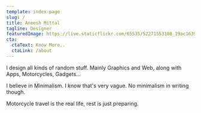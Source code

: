 ```yaml
---
template: index-page
slug: /
title: Aneesh Mittal
tagline: Designer
featuredImage: https://live.staticflickr.com/65535/52271553108_19ac1639b3_k.jpg
cta:
  ctaText: Know More..
  ctaLink: /about
---
```

I design all kinds of random stuff. Mainly Graphics and Web, along with Apps, Motorcycles, Gadgets...

I believe in Minimalism. I know that's very vague. No minimalism in writing though.

Motorcycle travel is the real life, rest is just preparing.
